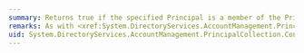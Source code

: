 ```yaml
---
summary: Returns true if the specified Principal is a member of the PrincipalCollection, false otherwise.  The Principal can be specified in the same manner as in the <xref href="erload:System.DirectoryServices.AccountManagement.PrincipalCollection.Add"></xref>.methods.
remarks: As with <xref:System.DirectoryServices.AccountManagement.PrincipalCollection.Add%2A>, and <xref:System.DirectoryServices.AccountManagement.PrincipalCollection.Remove%2A> there are four overloads to this function, but they all do the same thing.  The extra overloads are only implemented to improve usability, so that developers using Intellisense see overloads that take a <xref:System.DirectoryServices.AccountManagement.UserPrincipal>, <xref:System.DirectoryServices.AccountManagement.GroupPrincipal>, or <xref:System.DirectoryServices.AccountManagement.ComputerPrincipal> object.  Calling any one of the User, Group, or Computer overloads is exactly equivalent to calling the <xref:System.DirectoryServices.AccountManagement.Principal> overload.
uid: System.DirectoryServices.AccountManagement.PrincipalCollection.Contains*
---
```

